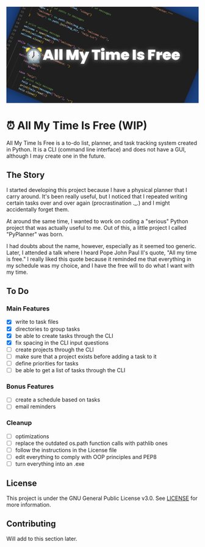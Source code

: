 ![All My Time Is Free](images/cover.png)
# ⏰ All My Time Is Free (WIP)
All My Time Is Free is a to-do list, planner, and task tracking system created in Python.
It is a CLI (command line interface) and does not have a GUI, although I may create one in the future.

## The Story
I started developing this project because I have a physical planner that I carry around.  It's been really useful, but I noticed that I repeated writing certain tasks over and over again (procrastination ._.) and I might accidentally forget them.

At around the same time, I wanted to work on coding a "serious" Python project that was actually useful to me.  Out of this, a little project I called "PyPlanner" was born.

I had doubts about the name, however, especially as it seemed too generic.  Later, I attended a talk where I heard Pope John Paul II's quote, "All my time is free."  I really liked this quote because it reminded me that everything in my schedule was my choice, and I have the free will to do what I want with my time.

## To Do
### Main Features
- [X] write to task files
- [X] directories to group tasks
- [X] be able to create tasks through the CLI
- [X] fix spacing in the CLI input questions
- [ ] create projects through the CLI
- [ ] make sure that a project exists before adding a task to it
- [ ] define priorities for tasks
- [ ] be able to get a list of tasks through the CLI

### Bonus Features
- [ ] create a schedule based on tasks
- [ ] email reminders

### Cleanup
- [ ] optimizations
- [ ] replace the outdated os.path function calls with pathlib ones
- [ ] follow the instructions in the License file
- [ ] edit everything to comply with OOP principles and PEP8
- [ ] turn everything into an .exe

## License
This project is under the GNU General Public License v3.0.  See [LICENSE](LICENSE) for more information.

## Contributing
Will add to this section later.

